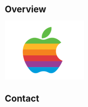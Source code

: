 Overview
========
![alt text][logo]


Contact
=======



  [email]: mailto:kyle.paul.leblanc@gmail.com
  [logo]: https://github.com/leblanck/macOS-Scripts/blob/master/Resources/Apple-Logo-rainbow-small.png
